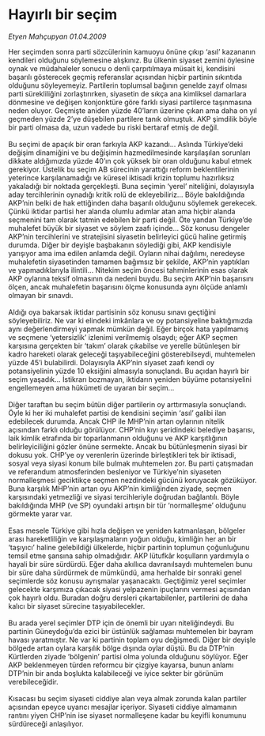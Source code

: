 # Hayırlı bir seçim

*Etyen Mahçupyan 01.04.2009*

<div class="taraf_structure_2col_1zq">
<div class="margen_n">



 <p>Her seçimden sonra parti sözcülerinin kamuoyu önüne çıkıp ‘asıl’ kazananın kendileri olduğunu söylemesine alışkınız. Bu ülkenin siyaset zemini öylesine oynak ve müdahaleler sonucu o denli çarpıtılmaya müsait ki, kendisini başarılı gösterecek geçmiş referanslar açısından hiçbir partinin sıkıntıda olduğunu söyleyemeyiz. Partilerin toplumsal bağının genelde zayıf olması parti sürekliliğini zorlaştırırken, siyasetin de sıkça ana kimliksel damarlara dönmesine ve değişen konjonktüre göre farklı siyasi partilerce taşınmasına neden oluyor. Geçmişte aniden yüzde 40’ların üzerine çıkan ama daha on yıl geçmeden yüzde 2’ye düşebilen partilere tanık olmuştuk. AKP şimdilik böyle bir parti olmasa da, uzun vadede bu riski bertaraf etmiş de değil. <br/><br/>Bu seçimi de apaçık bir oran farkıyla AKP kazandı... Aslında Türkiye’deki değişim dinamiğini ve bu değişimin hazmedilmesinde karşılaşılan sorunları dikkate aldığımızda yüzde 40’ın çok yüksek bir oran olduğunu kabul etmek gerekiyor. Üstelik bu seçim AB sürecinin yarattığı reform beklentilerinin yeterince karşılanamadığı ve küresel iktisadi krizin toplumu hazırlıksız yakaladığı bir noktada gerçekleşti. Buna seçimin ‘yerel’ niteliğini, dolayısıyla aday tercihlerinin oynadığı kritik rolü de ekleyebiliriz... Böyle bakıldığında AKP’nin belki de hak ettiğinden daha başarılı olduğunu söylemek gerekecek. Çünkü iktidar partisi her alanda olumlu adımlar atan ama hiçbir alanda seçmenini tam olarak tatmin edebilen bir parti değil. Öte yandan Türkiye’de muhalefet büyük bir siyaset ve söylem zaafı içinde... Söz konusu dengeler AKP’nin tercihlerini ve stratejisini siyasetin belirleyici gücü haline getirmiş durumda. Diğer bir deyişle başbakanın söylediği gibi, AKP kendisiyle yarışıyor ama ima edilen anlamda değil. Oyların nihai dağılımı, neredeyse muhalefetin siyasetinden tamamen bağımsız bir şekilde, AKP’nin yaptıkları ve yapmadıklarıyla ilintili... Nitekim seçim öncesi tahminlerinin esas olarak AKP oylarına teksif olmasının da nedeni buydu. Bu seçim AKP’nin başarısını ölçen, ancak muhalefetin başarısını ölçme konusunda aynı ölçüde anlamlı olmayan bir sınavdı. <br/><br/>Aldığı oya bakarsak iktidar partisinin söz konusu sınavı geçtiğini söyleyebiliriz. Ne var ki elindeki imkânlara ve oy potansiyeline baktığımızda aynı değerlendirmeyi yapmak mümkün değil. Eğer birçok hata yapılmamış ve seçmene ‘yetersizlik’ izlenimi verilmemiş olsaydı; eğer AKP seçmen karşısına gerçekten bir ‘takım’ olarak çıkabilse ve yerelle bütünleşen bir kadro hareketi olarak geleceği taşıyabileceğini gösterebilseydi, muhtemelen yüzde 45’i bulabilirdi. Dolayısıyla AKP’nin siyaset zaafı kendi oy potansiyelinin yüzde 10 eksiğini almasıyla sonuçlandı. Bu açıdan hayırlı bir seçim yaşadık... İstikrarı bozmayan, iktidarın yeniden büyüme potansiyelini engellemeyen ama hükümeti de uyaran bir seçim... <br/><br/>Diğer taraftan bu seçim bütün diğer partilerin oy arttırmasıyla sonuçlandı. Öyle ki her iki muhalefet partisi de kendisini seçimin ‘asıl’ galibi ilan edebilecek durumda. Ancak CHP ile MHP’nin artan oylarının nitelik açısından farklı olduğu görülüyor. CHP’nin kıyı şeridindeki belediye başarısı, laik kimlik etrafında bir toparlanmanın olduğunu ve AKP karşıtlığının belirleyiciliğini gözler önüne sermekte. Ancak bu bütünleşmenin siyasi bir dokusu yok. CHP’ye oy verenlerin üzerinde birleştikleri tek bir iktisadi, sosyal veya siyasi konum bile bulmak muhtemelen zor. Bu parti çatışmadan ve referandum atmosferinden besleniyor ve Türkiye’nin siyaseten normalleşmesi geciktikçe seçmen nezdindeki gücünü koruyacak gözüküyor. Buna karşılık MHP’nin artan oyu AKP’nin kimliğinden ziyade, seçmen karşısındaki yetmezliği ve siyasi tercihleriyle doğrudan bağlantılı. Böyle bakıldığında MHP (ve SP) oyundaki artışın bir tür ‘normalleşme’ olduğunu görmekte yarar var. <br/><br/>Esas mesele Türkiye gibi hızla değişen ve yeniden katmanlaşan, bölgeler arası hareketliliğin ve karşılaşmaların yoğun olduğu, kimliğin her an bir ‘taşıyıcı’ haline gelebildiği ülkelerde, hiçbir partinin toplumun çoğunluğunu temsil etme şansına sahip olmadığıdır. AKP lütufkâr koşulların yardımıyla o hayali bir süre sürdürdü. Eğer daha akıllıca davranılsaydı muhtemelen bunu bir süre daha sürdürmek de mümkündü, ama herhalde bir sonraki genel seçimlerde söz konusu ayrışmalar yaşanacaktı. Geçtiğimiz yerel seçimler gelecekte karşımıza çıkacak siyasi yelpazenin ipuçlarını vermesi açısından çok hayırlı oldu. Buradan doğru dersleri çıkartabilenler, partilerini de daha kalıcı bir siyaset sürecine taşıyabilecekler. <br/><br/>Bu arada yerel seçimler DTP için de önemli bir uyarı niteliğindeydi. Bu partinin Güneydoğu’da ezici bir üstünlük sağlaması muhtemelen bir bayram havası yaratmıştır. Ne var ki partinin toplam oyu değişmedi. Diğer bir deyişle bölgede artan oylara karşılık bölge dışında oylar düştü. Bu da DTP’nin Kürtlerden ziyade ‘bölgenin’ partisi olma yolunda olduğunu söylüyor. Eğer AKP beklenmeyen türden reformcu bir çizgiye kayarsa, bunun anlamı DTP’nin bir anda boşlukta kalabileceği ve iyice sekter bir görünüm verebileceğidir. <br/><br/>Kısacası bu seçim siyaseti ciddiye alan veya almak zorunda kalan partiler açısından epeyce uyarıcı mesajlar içeriyor. Siyaseti ciddiye almamanın rantını yiyen CHP’nin ise siyaset normalleşene kadar bu keyifli konumunu sürdüreceği anlaşılıyor.</p>

<br/>


<div id="taraf_not">
</div>

</div>


</div>
